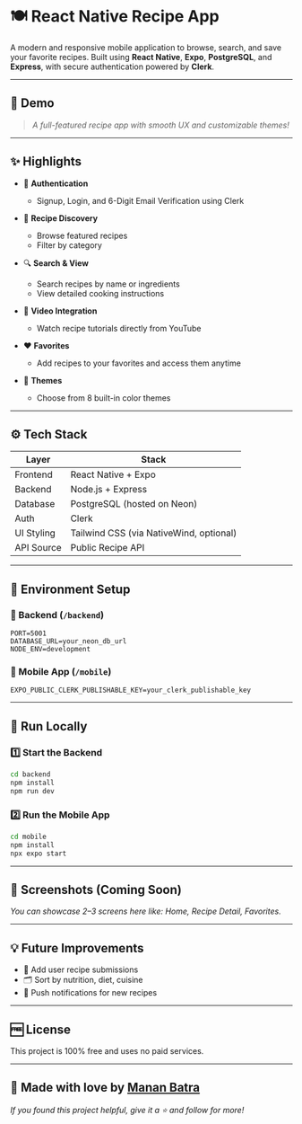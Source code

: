 # 🍽️ React Native Recipe App

A modern and responsive mobile application to browse, search, and save your favorite recipes. Built using **React Native**, **Expo**, **PostgreSQL**, and **Express**, with secure authentication powered by **Clerk**.

---

## 📱 Demo

> _A full-featured recipe app with smooth UX and customizable themes!_

---

## ✨ Highlights

- 🔐 **Authentication**
  - Signup, Login, and 6-Digit Email Verification using Clerk

- 🍳 **Recipe Discovery**
  - Browse featured recipes
  - Filter by category

- 🔍 **Search & View**
  - Search recipes by name or ingredients
  - View detailed cooking instructions

- 🎥 **Video Integration**
  - Watch recipe tutorials directly from YouTube

- ❤️ **Favorites**
  - Add recipes to your favorites and access them anytime

- 🎨 **Themes**
  - Choose from 8 built-in color themes

---

## ⚙️ Tech Stack

| Layer       | Stack                                |
|------------|---------------------------------------|
| Frontend    | React Native + Expo                  |
| Backend     | Node.js + Express                    |
| Database    | PostgreSQL (hosted on Neon)          |
| Auth        | Clerk                                |
| UI Styling  | Tailwind CSS (via NativeWind, optional) |
| API Source  | Public Recipe API                    |

---

## 🧪 Environment Setup

### 🔧 Backend (`/backend`)

```env
PORT=5001
DATABASE_URL=your_neon_db_url
NODE_ENV=development
```

### 📱 Mobile App (`/mobile`)

```env
EXPO_PUBLIC_CLERK_PUBLISHABLE_KEY=your_clerk_publishable_key
```

---

## 🚀 Run Locally

### 1️⃣ Start the Backend

```bash
cd backend
npm install
npm run dev
```

### 2️⃣ Run the Mobile App

```bash
cd mobile
npm install
npx expo start
```

---

## 📸 Screenshots (Coming Soon)

_You can showcase 2–3 screens here like: Home, Recipe Detail, Favorites._

---

## 💡 Future Improvements

- 🧾 Add user recipe submissions
- 🗂 Sort by nutrition, diet, cuisine
- 🔔 Push notifications for new recipes

---

## 🆓 License

This project is 100% free and uses no paid services.

---

## 🙌 Made with love by [Manan Batra](https://github.com/MaNaNBaTrA)

_If you found this project helpful, give it a ⭐ and follow for more!_
